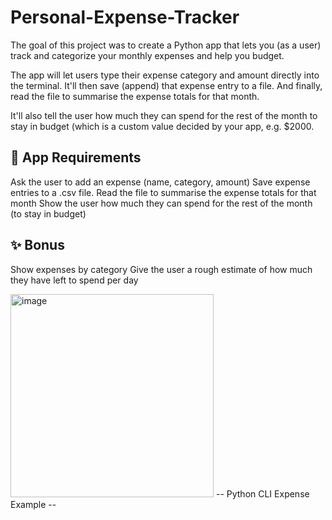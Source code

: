 # Personal-Expense-Tracker
The goal of this project was to create a Python app that lets you (as a user) track and categorize your monthly expenses and help you budget.

The app will let users type their expense category and amount directly into the terminal. It'll then save (append) that expense entry to a file. And finally, read the file to summarise the expense totals for that month.

It'll also tell the user how much they can spend for the rest of the month to stay in budget (which is a custom value decided by your app, e.g. $2000.

🎯 App Requirements
------------------------------
Ask the user to add an expense (name, category, amount)
Save expense entries to a .csv file.
Read the file to summarise the expense totals for that month
Show the user how much they can spend for the rest of the month (to stay in budget)

✨ Bonus
------------------------------
Show expenses by category
Give the user a rough estimate of how much they have left to spend per day

<img width="325" alt="image" src="https://github.com/FrontEndDev-James/Personal-Expense-Tracker/assets/67937330/4e1311d9-e67b-4eac-8fa7-5516e08fa151">
-- Python CLI Expense Example --



